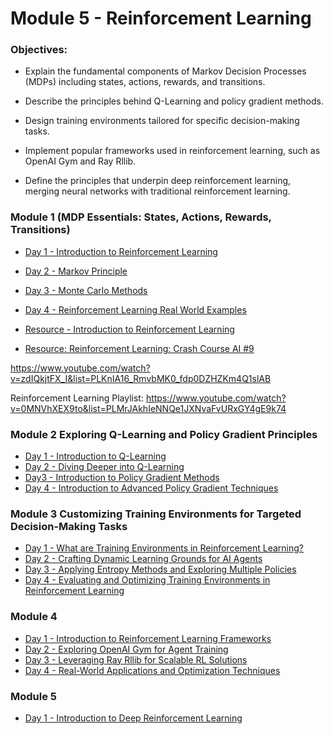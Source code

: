 # Module 5 - Reinforcement Learning 

### Objectives: 
- Explain the fundamental components of Markov Decision Processes (MDPs) including states, actions, rewards, and transitions. 

- Describe the principles behind Q-Learning and policy gradient methods. 

- Design training environments tailored for specific decision-making tasks. 

- Implement popular frameworks used in reinforcement learning, such as OpenAI Gym and Ray Rllib. 

- Define the principles that underpin deep reinforcement learning, merging neural networks with traditional reinforcement learning. 

### Module 1 (MDP Essentials: States, Actions, Rewards, Transitions)

- [Day 1 - Introduction to Reinforcement Learning](../Slides/module5-day1-introduction-to-reinforcement-learning.key)
- [Day 2 - Markov Principle](../Slides/module5-day2-mdp.key)
- [Day 3 - Monte Carlo Methods](../Slides/module5-day3.key)
- [Day 4 - Reinforcement Learning Real World Examples](../Slides/module5-%20Introduction%20to%20Real-World%20RL%20Applications.key)

- [Resource - Introduction to Reinforcement Learning](https://medium.com/@cedric.vandelaer/reinforcement-learning-an-introduction-part-1-4-866695deb4d1)

- [Resource: Reinforcement Learning: Crash Course AI #9](https://www.youtube.com/watch?v=nIgIv4IfJ6s)

https://www.youtube.com/watch?v=zdIQkjtFX_I&list=PLKnIA16_RmvbMK0_fdp0DZHZKm4Q1slAB


Reinforcement Learning Playlist: 
https://www.youtube.com/watch?v=0MNVhXEX9to&list=PLMrJAkhIeNNQe1JXNvaFvURxGY4gE9k74

### Module 2 Exploring Q-Learning and Policy Gradient Principles 

- [Day 1 - Introduction to Q-Learning](https://docs.google.com/presentation/d/1dCgbuzJx7Gn820lrce6adOAATxj73pCSyUvUgLjd6LA/edit?usp=sharing)
- [Day 2 - Diving Deeper into Q-Learning](../Slides/module5-day2-diving-deeper.key)
- [Day3 - Introduction to Policy Gradient Methods](../Slides/rl-policy-gradient-methods.key)
- [Day 4 - Introduction to Advanced Policy Gradient Techniques](../Slides/rl-advancement-policy-gradient.key)

### Module 3 Customizing Training Environments for Targeted Decision-Making Tasks

- [Day 1 - What are Training Environments in Reinforcement Learning?](../Slides/rl-training-environments.key)
- [Day 2 - Crafting Dynamic Learning Grounds for AI Agents](../Slides/Crafting%20Domain-Specific%20Training%20Environments.key) 
- [Day 3 - Applying Entropy Methods and Exploring Multiple Policies](../Slides/%20Applying%20Entropy%20Methods%20and%20Exploring%20Multiple%20Policies.key)
- [Day 4 - Evaluating and Optimizing Training Environments in Reinforcement Learning](../Slides/Evaluating%20and%20Optimizing%20Training%20Environments%20in%20Reinforcement%20Learning.key)

### Module 4 

- [Day 1 - Introduction to Reinforcement Learning Frameworks](../Slides/module4-Introduction%20to%20Reinforcement%20Learning%20Frameworks%20and%20OpenAI%20Gym.key)
- [Day 2 - Exploring OpenAI Gym for Agent Training](../Slides/module5Exploring%20OpenAI%20Gym%20for%20Agent%20Training.key)
- [Day 3 - Leveraging Ray Rllib for Scalable RL Solutions](../Slides/module5-%20Leveraging%20Ray%20Rllib%20for%20Scalable%20RL%20Solutions.key)
- [Day 4 - Real-World Applications and Optimization Techniques](../Slides/module5-Real-World%20Applications%20and%20Optimization%20Techniques.key)

### Module 5 

- [Day 1 - Introduction to Deep Reinforcement Learning](../slides/module5-%20Introduction%20to%20Deep%20Reinforcement%20Learning%20(DRL).key)

